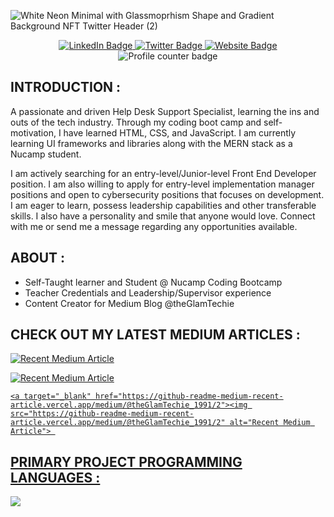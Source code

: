 ![White Neon Minimal with Glassmoprhism Shape and Gradient Background NFT Twitter Header (2)](https://user-images.githubusercontent.com/99764268/196013863-7bd4964c-6696-4f93-9c8e-ab63665064da.png)

<div id="header" align="center">
<div id="badges">
<a href="https://www.linkedin.com/in/shannontatibentley/">
<img src="https://img.shields.io/badge/LinkedIn-blue?style=for-the-badge&logo=linkedin&logoColor=white" alt="LinkedIn Badge" />
</a>
<a href="https://twitter.com/ShannonTatianna">
<img src="https://img.shields.io/badge/Twitter-blue?style=for-the-badge&logo=twitter&logoColor=white" alt="Twitter Badge" />
</a>
<a href="https://www.shannonbentley.tech">
<img src="https://img.shields.io/badge/website-000000?style=for-the-badge&logo=About.me&logoColor=white" alt="Website Badge" />
</a>
</div>
<img src="https://komarev.com/ghpvc/?username=shay90210&style=flat-square&color=blue" alt="Profile counter badge" />
</div>

## INTRODUCTION :
A passionate and driven Help Desk Support Specialist, learning the ins and outs of the tech industry. Through my coding boot camp and self-motivation, I have learned HTML, CSS, and JavaScript. I am currently learning UI frameworks and libraries along with the MERN stack as a Nucamp student.

I am actively searching for an entry-level/Junior-level Front End Developer position. I am also willing to apply for entry-level implementation manager positions and open to cybersecurity positions that focuses on development. I am eager to learn, possess leadership capabilities and other transferable skills. I also have a personality and smile that anyone would love. Connect with me or send me a message regarding any opportunities available.

## ABOUT :
- Self-Taught learner and Student @ Nucamp Coding Bootcamp
- Teacher Credentials and Leadership/Supervisor experience
- Content Creator for Medium Blog @theGlamTechie

## CHECK OUT MY LATEST MEDIUM ARTICLES :
  <a target="_blank" href="https://github-readme-medium-recent-article.vercel.app/medium/@theGlamTechie_1991/0"><img src="https://github-readme-medium-recent-article.vercel.app/medium/@theGlamTechie_1991/0" alt="Recent Medium Article"> 
  
  <a target="_blank" href="https://github-readme-medium-recent-article.vercel.app/medium/@theGlamTechie_1991/1"><img src="https://github-readme-medium-recent-article.vercel.app/medium/@theGlamTechie_1991/1" alt="Recent Medium Article"> 
    
    <a target="_blank" href="https://github-readme-medium-recent-article.vercel.app/medium/@theGlamTechie_1991/2"><img src="https://github-readme-medium-recent-article.vercel.app/medium/@theGlamTechie_1991/2" alt="Recent Medium Article"> 

## PRIMARY PROJECT PROGRAMMING LANGUAGES :
<img src="https://github-readme-stats.vercel.app/api/top-langs?username=shay90210&layout=compact&theme=dark" />
